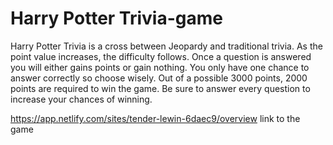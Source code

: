 # Harry Potter Trivia-game

Harry Potter Trivia is a cross between Jeopardy and traditional trivia. As the point value increases, the difficulty follows. 
Once a question is answered you will either gains points or gain nothing. You only have one chance to answer correctly so choose wisely. 
Out of a possible 3000 points, 2000 points are required to win the game. Be sure to answer every question to increase your chances of winning.


https://app.netlify.com/sites/tender-lewin-6daec9/overview
link to the game
